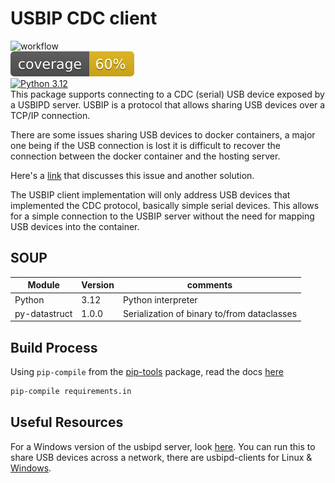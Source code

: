 # USBIP CDC client
![workflow](https://github.com/bp100a/usbip/actions/workflows/python-app.yml/badge.svg?branch=develop)</br>
![coverage badge](./coverage.svg)</br>
[![Python 3.12](https://img.shields.io/badge/python-3.12-blue.svg)](https://www.python.org/downloads/release/python-312/)</br>
This package supports connecting to a CDC (serial) USB device exposed by a USBIPD server. USBIP is a protocol that allows sharing USB devices over a TCP/IP connection.

There are some issues sharing USB devices to docker containers, a major one being if the USB connection is lost
it is difficult to recover the connection between the docker container and the hosting server.

Here's a [link](https://marc.merlins.org/perso/linux/post_2018-12-20_Accessing-USB-Devices-In-Docker-_ttyUSB0_-dev-bus-usb-_-for-fastboot_-adb_-without-using-privileged.html
) that discusses this issue and another solution.

The USBIP client implementation will only address USB devices that implemented the CDC protocol, basically simple
serial devices. This allows for a simple connection to the USBIP server without the need for mapping USB devices into
the container.

## SOUP
| Module          | Version | comments                                    |
|-----------------|---------|---------------------------------------------|
| Python          | 3.12    | Python interpreter                          |
| py-datastruct   | 1.0.0   | Serialization of binary to/from dataclasses |


## Build Process
Using `pip-compile` from the [pip-tools](https://pypi.org/project/pip-tools/) package, read the docs [here](https://pip-tools.readthedocs.io/en/latest/)

```bash
pip-compile requirements.in
```

## Useful Resources
For a Windows version of the usbipd server, look [here](https://github.com/dorssel/usbipd-win). You can run this to share USB devices across a network,
there are usbipd-clients for Linux & [Windows](https://github.com/cezanne/usbip-win).
